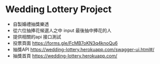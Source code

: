 # Wedding Lottery Project
- 自製婚禮抽獎樂透
- 從六位抽捧花候選人之中 input 最後抽中捧花的人
- 提供相關的api 接口測試 
- 投票頁面 https://forms.gle/FcMB7oKN3q4knoQu6
- 抽獎API  https://wedding-lottery.herokuapp.com/swagger-ui.html#/
- 抽獎首頁 https://wedding-lottery.herokuapp.com/
